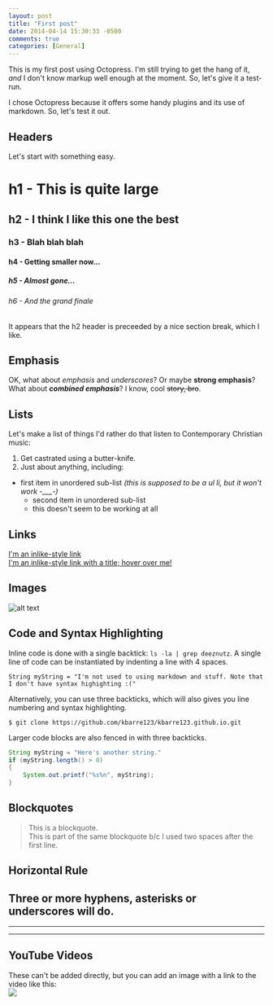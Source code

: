 ```yaml
---
layout: post
title: "First post"
date: 2014-04-14 15:30:33 -0500
comments: true
categories: [General] 
---
```


This is my first post using Octopress. I'm still trying to get the hang of it, *and* I don't know markup well enough at the moment. So, let's give it a test-run.
<!-- more -->

I chose Octopress because it offers some handy plugins and its use of markdown. So, let's test it out.

## Headers
Let's start with something easy.
# h1 - This is quite large
## h2 - I think I like this one the best
### h3 - Blah blah blah
#### h4 - Getting smaller now...
##### h5 - Almost gone...
###### h6 - And the grand finale

It appears that the h2 header is preceeded by a nice section break, which I like.

## Emphasis
OK, what about *emphasis* and _underscores_? Or maybe **strong emphasis**? What about **_combined emphasis_**? I know, cool ~~story, bro~~.

## Lists
Let's make a list of things I'd rather do that listen to Contemporary Christian music:

1. Get castrated using a butter-knife.
2. Just about anything, including:
* first item in unordered sub-list  _(this is supposed to be a ul li, but it won't work -\_\_\_-)_
  * second item in unordered sub-list
  * this doesn't seem to be working at all

## Links
[I'm an inlike-style link](http://www.google.com)<br>
[I'm an inlike-style link with a title; hover over me!](http://www.google.com "See, I told you.")

## Images
![alt text](https://i.imgur.com/Jx8SJmu.jpg "lolerskates")

## Code and Syntax Highlighting
Inline code is done with a single backtick: `ls -la | grep deeznutz`.  A single line of code can be instantiated by indenting a line with 4 spaces.
    
    String myString = "I'm not used to using markdown and stuff. Note that I don't have syntax highighting :("

Alternatively, you can use three backticks, which will also gives you line numbering and syntax highlighting.  

``` 
$ git clone https://github.com/kbarre123/kbarre123.github.io.git
```

Larger code blocks are also fenced in with three backticks. 

```java Here's some Java code http://www.google.com Link
String myString = "Here's another string."
if (myString.length() > 0)
{
    System.out.printf("%s%n", myString);
}
```

<!--## Tables
Colons can be used to align columns.

| Tables        | Are           | Cool  |
| ------------- |:-------------:| -----:|
| col 3 is      | right-aligned | $1600 |
| col 2 is      | centered      |   $12 |
| zebra stripes | are neat      |    $1 |

The outer pipes (|) are optional, and you don't need to make the raw Markdown line up prettily. You can also use inline Markdown.

Markdown | Less | Pretty
--- | --- | ---
*Still* | `renders` | **nicely**
1 | 2 | 3

First Header  | Second Header
------------- | -------------
Content Cell  | Content Cell
Content Cell  | Content Cell -->

## Blockquotes
> This is a blockquote.  
> This is part of the same blockquote b/c I used two spaces after the first line.

## Horizontal Rule
Three or more hyphens, asterisks or underscores will do.
---
***
___

## YouTube Videos
These can't be added directly, but you can add an image with a link to the video like this:  
<a href="https://www.youtube.com/watch?v=dw2vg9xzb4w" target="blank"><img src="https://img.youtube.com/vi/dw2vg9xzb4w/hqdefault.jpg"></a>